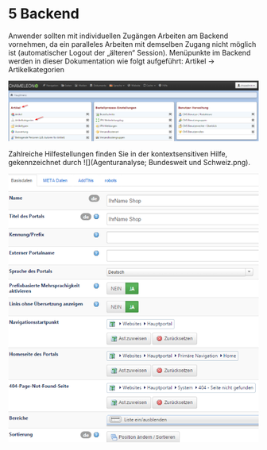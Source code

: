 # 5 Backend                                         

Anwender sollten mit individuellen Zugängen Arbeiten am Backend vornehmen, da ein paralleles Arbeiten mit demselben Zugang nicht möglich ist (automatischer Logout der „älteren“ Session).
Menüpunkte im Backend werden in dieser Dokumentation wie folgt aufgeführt:
Artikel → Artikelkategorien

![](Chameleon_Anwenderdokumentation_Standardshop_V6.png)

Zahlreiche Hilfestellungen finden Sie in der kontextsensitiven Hilfe, gekennzeichnet durch ![](Agenturanalyse; Bundesweit und Schweiz.png).








![](Chameleon_Anwenderdokumentation_Standardshop_V8.png)